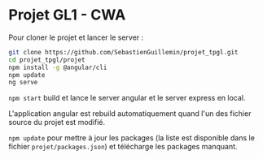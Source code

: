 # Projet GL1 - CWA

Pour cloner le projet et lancer le server :

```bash
git clone https://github.com/SebastienGuillemin/projet_tpgl.git
cd projet_tpgl/projet
npm install -g @angular/cli
npm update
ng serve
```

`npm start` build et lance le server angular et le server express en local.

L'application angular est rebuild automatiquement quand l'un des fichier source du projet est modifié.

`npm update` pour mettre à jour les packages (la liste est disponible dans le fichier `projet/packages.json`) et télécharge les packages manquant.
